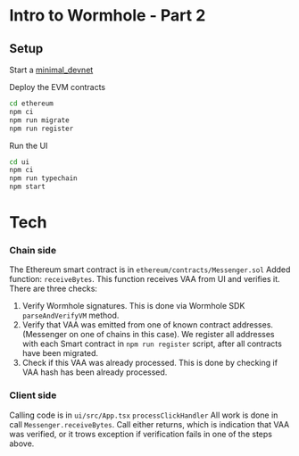 # Intro to Wormhole - Part 2

## Setup

Start a [minimal_devnet](../../../minimal_devnet/)

Deploy the EVM contracts

```bash
cd ethereum
npm ci
npm run migrate
npm run register
```

Run the UI

```bash
cd ui
npm ci
npm run typechain
npm start
```

# Tech
### Chain side
The Ethereum smart contract is in
`ethereum/contracts/Messenger.sol`
Added function: `receiveBytes`. This function receives VAA from UI and verifies it. There are three checks:
1. Verify Wormhole signatures. This is done via Wormhole SDK `parseAndVerifyVM` method.
2. Verify that VAA was emitted from one of known contract addresses. (Messenger on one of chains in this case). We register all addresses with each Smart contract in `npm run register` script, after all contracts have been migrated.
3. Check if this VAA was already processed. This is done by checking if VAA hash has been already processed.

### Client side
Calling code is in
`ui/src/App.tsx`
`processClickHandler`
All work is done in call `Messenger.receiveBytes`.
Call either returns, which is indication that VAA was verified, or it trows exception if verification fails in one of the steps above.
